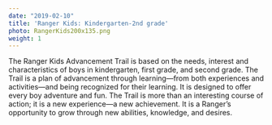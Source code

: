 ```yaml
---
date: "2019-02-10"
title: 'Ranger Kids: Kindergarten-2nd grade'
photo: RangerKids200x135.png
weight: 1
---
```



The Ranger Kids Advancement Trail is based on the needs, interest and characteristics of boys in kindergarten, first grade, and second grade. The Trail is a plan of advancement through learning—from both experiences and activities—and being recognized for their learning. It is designed to offer every boy adventure and fun. The Trail is more than an interesting course of action; it is a new experience—a new achievement. It is a Ranger’s opportunity to grow through new abilities, knowledge, and desires.
